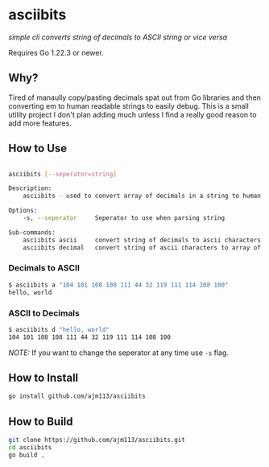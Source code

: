 # asciibits

*simple cli converts string of decimals to ASCII string or vice versa*

Requires Go 1.22.3 or newer.

## Why?

Tired of manaully copy/pasting decimals spat out from Go libraries and then converting em to human readable strings to easily debug. This is a small utility project I don't plan adding much unless I find a really good reason to add more features.

## How to Use

```sh

asciibits [--seperator=string]

Description:
    asciibits - used to convert array of decimals in a string to human readable ascii characters or vice versa

Options:
    -s, --seperator     Seperator to use when parsing string

Sub-commands:
    asciibits ascii     convert string of decimals to ascii characters., shortcut: a
    asciibits decimal   convert string of ascii characters to array of decimals., shortcut: d
```


### Decimals to ASCII


```sh
$ asciibits a "104 101 108 108 111 44 32 119 111 114 108 100"
hello, world
```

### ASCII to Decimals

```sh
$ asciibits d "hello, world"
104 101 108 108 111 44 32 119 111 114 108 100
```

*NOTE:* If you want to change the seperator at any time use `-s` flag.

## How to Install

```sh
go install github.com/ajm113/asciibits
```

## How to Build

```sh
git clone https://github.com/ajm113/asciibits.git
cd asciibits
go build .
```